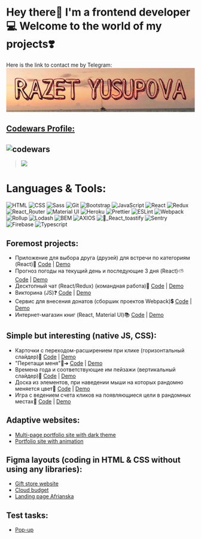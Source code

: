 # Hey there👋 I'm a frontend developer💻 Welcome to the world of my projects❣️ 
Here is the link to contact me by Telegram:
[![Header](https://github.com/wonder-girl92/wonder-girl92/blob/main/assets/logo.jpg)](https://t.me/Razet13)

## [Codewars Profile:](https://www.codewars.com/users/wonder-girl92)  
![codewars](https://www.codewars.com/users/wonder-girl92/badges/large)
---------
>![](https://komarev.com/ghpvc/?username=wonder-girl92&color=red&style=for-the-badge&label=GITHUB+PROFILE+VIEWS)
# Languages & Tools:
![HTML](https://img.shields.io/badge/-Html-E85E2A?style=for-the-badge&logo=html5&logoColor=F8F9F9)
![CSS](https://img.shields.io/badge/-Css-blue?style=for-the-badge&logo=css3&logoColor=F8F9F9)
![Sass](https://img.shields.io/badge/-Sass-F990D6?style=for-the-badge&logo=sass&logoColor=white)
![Git](https://img.shields.io/badge/-Git-grey?style=for-the-badge&logo=git&logoColor=orange)
![Bootstrap](https://img.shields.io/badge/-Bootstrap-8249C1?style=for-the-badge&logo=bootstrap&logoColor=F8F9F9)
![JavaScript](https://img.shields.io/badge/-JavaScript-grey?style=for-the-badge&logo=javascript&logoColor=yellow)
![React](https://img.shields.io/badge/-React-black?style=for-the-badge&logo=react&logoColor=1FDDF3)
![Redux](https://img.shields.io/badge/-Redux-lightgrey?style=for-the-badge&logo=redux&logoColor=purple)
![React_Router](https://img.shields.io/badge/-React_Router-grey?style=for-the-badge&logo=react-router)
![Material UI](https://img.shields.io/badge/-MaterialUI-FDE8F9?style=for-the-badge&logo=MUI)
![Heroku](https://img.shields.io/badge/-Heroku-8249C1?style=for-the-badge&logo=heroku&logoColor=white)
![Prettier](https://img.shields.io/badge/-Prettier-grey?style=for-the-badge&logo=prettier&logoColor=orange)
![ESLint](https://img.shields.io/badge/-ESLint-lightgrey?style=for-the-badge&logo=eslint&logoColor=1F67F3)
![Webpack](https://img.shields.io/badge/-Webpack-black?style=for-the-badge&logo=webpack&logoColor=blue)
![Rollup](https://img.shields.io/badge/-Rollup-FBC352?style=for-the-badge&logo=rollup.js)
![Lodash](https://img.shields.io/badge/-Lodash-283646?style=for-the-badge&logo=lodash&logoColor=white)
![BEM](https://img.shields.io/badge/-BEM-darkblue?style=for-the-badge&logo=BEM&logoColor=white)
![AXIOS](https://img.shields.io/badge/-AXIOS-F3EFFD?style=for-the-badge&logo=AXIOS&logoColor=8659F8)
![🚀_React_toastify](https://img.shields.io/badge/-🚀_React_toastify-9CF4D2?style=for-the-badge)
![Sentry](https://img.shields.io/badge/-Sentry-FCD4B5?style=for-the-badge&logo=sentry&logoColor=783292)
![Firebase](https://img.shields.io/badge/-Firebase-5F3466?style=for-the-badge&logo=firebase&logoColor=yellow)
![Typescript](https://img.shields.io/badge/-TypeScript-blue?style=for-the-badge&logo=typescript&logoColor=white)
## Foremost projects:
- Приложение для выбора друга (друзей) для встречи по категориям (React)👫 [Code](https://github.com/wonder-girl92/fast-company-app) | [Demo](https://wonder-girl92.github.io/fast-company-app/)
- Прогноз погоды на текущий день и последующие 3 дня (React)⛅ [Code](https://github.com/wonder-girl92/weather-forecast) | [Demo](https://wonder-girl92.github.io/weather-forecast/)
- Десктопный чат (React/Redux) (командная работа)📨 [Code](https://github.com/wonder-girl92/react-chat) | [Demo](https://wonder-girl92.github.io/react-chat/)
- Викторина (JS)❓ [Code](https://github.com/wonder-girl92/quiz-on-JS) | [Demo](https://wonder-girl92.github.io/quiz-on-JS/)
- Сервис для внесения донатов (сборшик проектов Webpack)💲 [Code](https://github.com/wonder-girl92/service-for-donation-webpack) | [Demo](https://wonder-girl92.github.io/service-for-donation-webpack/)
- Интернет-магазин книг (React, Material UI)📚 [Code](https://github.com/wonder-girl92/online-store-of-books) | [Demo](https://wonder-girl92.github.io/online-store-of-books/)
## Simple but interesting (native JS, CSS):
- Карточки с переходом-расширением при клике (горизонтальный слайдер)🥭 [Code](https://github.com/wonder-girl92/cards) | [Demo](https://wonder-girl92.github.io/cards/)
- "Перетащи меня"🔁➜ [Code](https://github.com/wonder-girl92/drag-n-drop) | [Demo](https://wonder-girl92.github.io/drag-n-drop/)
- Времена года и соответствующие им пейзажи (вертикальный слайдер)🌱 [Code](https://github.com/wonder-girl92/slider-vertical) | [Demo](https://wonder-girl92.github.io/slider-vertical/)
- Доска из элементов, при наведении мыши на которых рандомно меняется цвет💟 [Code](https://github.com/wonder-girl92/love-board) | [Demo](https://wonder-girl92.github.io/love-board/)
- Игра с ведением счета кликов на появляющиеся цели в рандомных местах🎯 [Code](https://github.com/wonder-girl92/aim-game) | [Demo](https://wonder-girl92.github.io/aim-game/)

## Adaptive websites:
- [Multi-page portfolio site with dark theme](https://wonder-girl92.github.io/portfolio-site-multipage/)
- [Portfolio site with animation](https://wonder-girl92.github.io/portfolio-site/)
## Figma layouts (coding in HTML & CSS without using any libraries):
- [Gift store website](https://wonder-girl92.github.io/gift-store-website/)
- [Cloud budget](https://wonder-girl92.github.io/cloud-budget/)
- [Landing page Afrianska](https://wonder-girl92.github.io/landing-page-afrianska/)
## Test tasks:
- [Pop-up](https://wonder-girl92.github.io/Pop-up/)
